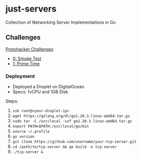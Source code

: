 # just-servers 
Collection of Networking Server Implementations in Go

## Challenges
[Protohacker Challenges](https://protohackers.co)

- [0: Smoke Test](https://github.com/Nish7/just-servers/tree/main/0_smoke_test)
- [1: Prime Time](https://github.com/Nish7/just-servers/tree/main/1_prime_time)

### Deployment
- Deployed a Droplet on DigitalOcean
- Specs: 1vCPU and 1GB Disk

Steps:
1. `ssh root@<your-droplet-ip>`
2. `wget https://golang.org/dl/go1.20.3.linux-amd64.tar.gz`
3. `sudo tar -C /usr/local -xzf go1.20.3.linux-amd64.tar.gz`
4. `export PATH=$PATH:/usr/local/go/bin`
5. `source ~/.profile`
6. `go version`
7. `git clone https://github.com/username/your-tcp-server.git`
8. `cd /path/to/tcp-server && go build -o tcp-server`
9. `./tcp-server &`
